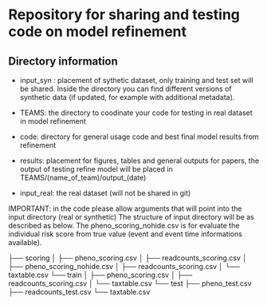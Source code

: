 # Repository for sharing and testing code on model refinement

## Directory information

* input_syn : placement of sythetic dataset, only training and test set will be shared. Inside the directory you can find different versions of synthetic data (if updated, for example with additional metadata).

* TEAMS: the directory to coodinate your code for testing in real dataset in model refinement

* code: directory for general usage code and best final model results from refinement

* results: placement for figures, tables and general outputs for papers, the output of testing refine model will be placed in TEAMS/(name_of_team)/output_(date)

* input_real: the real dataset (will not be shared in git)

IMPORTANT: in the code please allow arguments that will point into the input directory (real or synthetic)
The structure of input directory will be as described as below. The pheno_scoring_nohide.csv is for evaluate the individual risk score from true value (event and event time informations available).

├── scoring
│   ├── pheno_scoring.csv
│   ├── readcounts_scoring.csv
│ 	├── pheno_scoring_nohide.csv
│   ├── readcounts_scoring.csv
│   └── taxtable.csv
└── train
│  	├── pheno_scoring.csv
│   ├── readcounts_scoring.csv
│   └── taxtable.csv
└── test
	├── pheno_test.csv
    ├── readcounts_test.csv
	└── taxtable.csv
